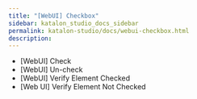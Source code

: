 ```yaml
---
title: "[WebUI] Checkbox" 
sidebar: katalon_studio_docs_sidebar
permalink: katalon-studio/docs/webui-checkbox.html 
description: 
---
```

*   \[WebUI\] Check
*   \[WebUI\] Un-check
*   \[WebUI\] Verify Element Checked
*   \[Web UI\] Verify Element Not Checked